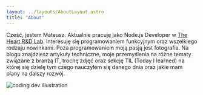 ```yaml
---
layout: ../layouts/AboutLayout.astro
title: "About"
---
```


Cześć, jestem Mateusz. Aktualnie pracuję jako Node.js Developer w [The Heart R&D Lab](https://theheart.tech/services/the-heart-rnd-lab).
Interesuję się programowaniem funkcyjnym oraz wszelkiego rodzaju nowinkami. Poza programowaniem moją pasją jest fotografia. Na blogu znajdziesz artykuły techniczne, moje przemyślenia na różne tematy związane z branżą IT, trochę zdjęć oraz sekcję TIL (Today I learned) na której się dzielę tym czego nauczyłem się danego dnia oraz jakie mam plany na dalszy rozwój.

<div>
  <img src="/assets/dev.svg" class="sm:w-1/2 mx-auto" alt="coding dev illustration">
</div>
